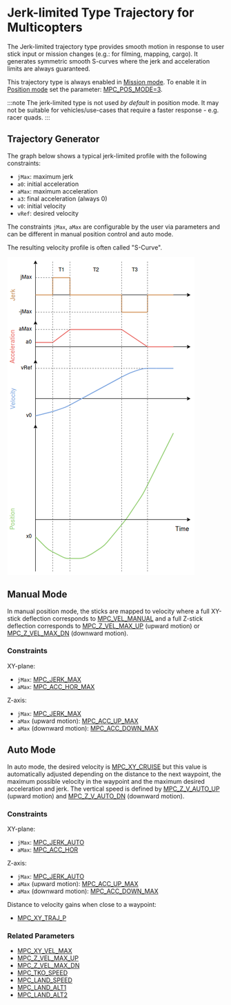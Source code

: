 # Jerk-limited Type Trajectory for Multicopters

The Jerk-limited trajectory type provides smooth motion in response to user stick input or mission changes (e.g.: for filming, mapping, cargo).
It generates symmetric smooth S-curves where the jerk and acceleration limits are always guaranteed.

This trajectory type is always enabled in [Mission mode](../flight_modes/mission.md).
To enable it in [Position mode](../flight_modes_mc/position.md) set the parameter: [MPC_POS_MODE=3](../advanced_config/parameter_reference.md#MPC_POS_MODE).

:::note
The jerk-limited type is not used _by default_ in position mode.
It may not be suitable for vehicles/use-cases that require a faster response - e.g. racer quads.
:::

## Trajectory Generator

The graph below shows a typical jerk-limited profile with the following constraints:

- `jMax`: maximum jerk
- `a0`: initial acceleration
- `aMax`: maximum acceleration
- `a3`: final acceleration (always 0)
- `v0`: initial velocity
- `vRef`: desired velocity

The constraints `jMax`, `aMax` are configurable by the user via parameters and can be different in manual position control and auto mode.

The resulting velocity profile is often called "S-Curve".

![Jerk-limited trajectory](../../assets/config/mc/jerk_limited_trajectory_1d.png)

## Manual Mode

In manual position mode, the sticks are mapped to velocity where a full XY-stick deflection corresponds to [MPC_VEL_MANUAL](../advanced_config/parameter_reference.md#MPC_VEL_MANUAL) and a full Z-stick deflection corresponds to [MPC_Z_VEL_MAX_UP](../advanced_config/parameter_reference.md#MPC_Z_VEL_MAX_UP) (upward motion) or [MPC_Z_VEL_MAX_DN](../advanced_config/parameter_reference.md#MPC_Z_VEL_MAX_DN) (downward motion).

### Constraints

XY-plane:

- `jMax`: [MPC_JERK_MAX](../advanced_config/parameter_reference.md#MPC_JERK_MAX)
- `aMax`: [MPC_ACC_HOR_MAX](../advanced_config/parameter_reference.md#MPC_ACC_HOR_MAX)

Z-axis:

- `jMax`: [MPC_JERK_MAX](../advanced_config/parameter_reference.md#MPC_JERK_MAX)
- `aMax` (upward motion): [MPC_ACC_UP_MAX](../advanced_config/parameter_reference.md#MPC_ACC_UP_MAX)
- `aMax` (downward motion): [MPC_ACC_DOWN_MAX](../advanced_config/parameter_reference.md#MPC_ACC_DOWN_MAX)

## Auto Mode

In auto mode, the desired velocity is [MPC_XY_CRUISE](../advanced_config/parameter_reference.md#MPC_XY_CRUISE) but this value is automatically adjusted depending on the distance to the next waypoint, the maximum possible velocity in the waypoint and the maximum desired acceleration and jerk.
The vertical speed is defined by [MPC_Z_V_AUTO_UP](../advanced_config/parameter_reference.md#MPC_Z_V_AUTO_UP) (upward motion) and [MPC_Z_V_AUTO_DN](../advanced_config/parameter_reference.md#MPC_Z_V_AUTO_DN) (downward motion).

### Constraints

XY-plane:

- `jMax`: [MPC_JERK_AUTO](../advanced_config/parameter_reference.md#MPC_JERK_AUTO)
- `aMax`: [MPC_ACC_HOR](../advanced_config/parameter_reference.md#MPC_ACC_HOR)

Z-axis:

- `jMax`: [MPC_JERK_AUTO](../advanced_config/parameter_reference.md#MPC_JERK_AUTO)
- `aMax` (upward motion): [MPC_ACC_UP_MAX](../advanced_config/parameter_reference.md#MPC_ACC_UP_MAX)
- `aMax` (downward motion): [MPC_ACC_DOWN_MAX](../advanced_config/parameter_reference.md#MPC_ACC_DOWN_MAX)

Distance to velocity gains when close to a waypoint:

- [MPC_XY_TRAJ_P](../advanced_config/parameter_reference.md#MPC_XY_TRAJ_P)

### Related Parameters

- [MPC_XY_VEL_MAX](../advanced_config/parameter_reference.md#MPC_XY_VEL_MAX)
- [MPC_Z_VEL_MAX_UP](../advanced_config/parameter_reference.md#MPC_Z_VEL_MAX_UP)
- [MPC_Z_VEL_MAX_DN](../advanced_config/parameter_reference.md#MPC_Z_VEL_MAX_DN)
- [MPC_TKO_SPEED](../advanced_config/parameter_reference.md#MPC_TKO_SPEED)
- [MPC_LAND_SPEED](../advanced_config/parameter_reference.md#MPC_LAND_SPEED)
- [MPC_LAND_ALT1](../advanced_config/parameter_reference.md#MPC_LAND_ALT1)
- [MPC_LAND_ALT2](../advanced_config/parameter_reference.md#MPC_LAND_ALT2)
